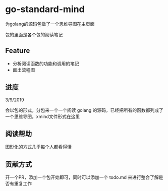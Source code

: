 # go-standard-mind
  为golang的源码包做了一个思维导图在主页面

包的里面是各个包的阅读笔记

## Feature
* 分析阅读函数的功能和调用的笔记
* 画出流程图

## 进度
  3/9/2019

  会以包的形式，分包来一个一个阅读 golang 的源码，已经把所有的函数都列成了一个思维导图，xmind文件形式在这里

## 阅读帮助
  图形化的方式几乎每个人都看得懂

## 贡献方式
  开一个PR，添加一个包开始即可，同时可以添加一个 todo.md 来进行整合了解是否有重复工作
